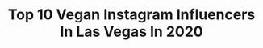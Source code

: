 ---
title: Top 10 Vegan Instagram Influencers In Las Vegas In 2020
description: >-
  Find top vegan Instagram influencers in Las Vegas in 2020. Most popular hashtags: #vegan #lasvegasstrip #outdoors #happybirthday.
platform: Instagram
profiles:
  - username: "lilspacecowgurl"
    fullname: >-
      Kayla
    location: "United States"
    followers: 2853
    engagement: 924
    commentsToLikes: 0.058733
    id: ck5hird5jezsv0i11qv4ia9o3
    verified: false
    hashtags: "#chayaskates, #vegan, #newdecade, #lasvegas"
  - username: "siennamartinez_"
    fullname: >-
      Sienna Martinez
    location: "United States"
    followers: 5084
    engagement: 1123
    commentsToLikes: 0.033726
    id: ck0uad8f7bzof0i19rnni94t9
    verified: false
    hashtags: "#beatleslove, #circusartist, #fire, #nude"
  - username: "brinamberlee"
    fullname: >-
      Brin Amberlee
    location: "United States"
    followers: 470673
    engagement: 133
    commentsToLikes: 0.014320
    id: ck0u004wws84r0i19f65a6zny
    verified: false
    hashtags: "#rantover"
  - username: "roxannelavin"
    fullname: >-
      Roxanne Lavin
    location: "United States"
    followers: 19226
    engagement: 323
    commentsToLikes: 0.045193
    id: ck6tmohne87zw0j71z41cgl4f
    verified: false
    hashtags: "#naturesmedicine, #veganrecipes, #neverlettinggo, #garden"
  - username: "elliottnorris"
    fullname: >-
      Elliott Norris
    location: "United States"
    followers: 11067
    engagement: 1067
    commentsToLikes: 0.036437
    id: ck5q353yoj99f0i11rzf6du5j
    verified: false
    hashtags: "#tiktokvideos, #tanktops, #frenchcooking, #icedcoffee"
  - username: "harmonyswank"
    fullname: >-
      𝓗𝓪𝓻𝓶𝓸𝓷𝔂 𝓢𝔀𝓪𝓷𝓴
    location: "United States"
    followers: 77086
    engagement: 175
    commentsToLikes: 0.039657
    id: ck5q76fi205wz0i11rw8zsvjz
    verified: false
    hashtags: "#sunshine, #summertime, #style, #ilovefood"
  - username: "karinsaiams"
    fullname: >-
      Karinsa Iams
    location: "United States"
    followers: 5483
    engagement: 913
    commentsToLikes: 0.210244
    id: ck9hab0bzbuqw0j78zqq7scqs
    verified: false
    hashtags: "#abercrombie, #vegashiking, #wranglerjeans, #levisjeans"
  - username: "gw_burns_photography"
    fullname: >-
      GW Burns
    location: "United States"
    followers: 30414
    engagement: 73
    commentsToLikes: 0.055177
    id: ck0uajjm9cebe0i19t38258nl
    verified: false
    hashtags: "#vegan, #muse, #beauty, #healthylifestyle"
  - username: "cenzol"
    fullname: >-
      CENZOL
    location: "United States"
    followers: 89816
    engagement: 132
    commentsToLikes: 0.014813
    id: ck5cjrc4tvbzx0i11dfj4frnh
    verified: false
    hashtags: "#honeybirdette, #moodyports, #monday, #starwars"
  - username: "anaandreaxoxo"
    fullname: >-
      Ana Andrea YouTube
    location: "United States"
    followers: 12036
    engagement: 438
    commentsToLikes: 0.074671
    id: ck5c2jhssxdaz0i11nmqu1uvw
    verified: false
    hashtags: "#iloveplants, #inspirationalaf, #woodbench, #woodbenches"
---